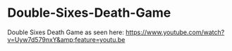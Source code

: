 # Double-Sixes-Death-Game
Double Sixes Death Game as seen here: https://www.youtube.com/watch?v=Uyw7d579nxY&amp;feature=youtu.be
